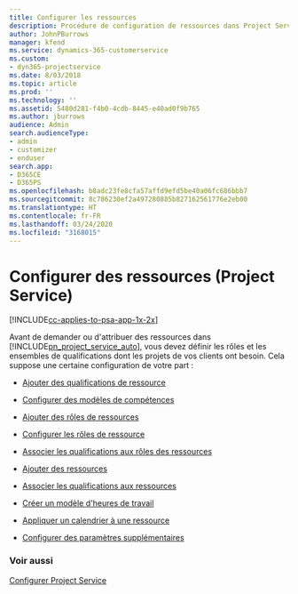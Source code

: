 ```yaml
---
title: Configurer les ressources
description: Procédure de configuration de ressources dans Project Service
author: JohnPBurrows
manager: kfend
ms.service: dynamics-365-customerservice
ms.custom:
- dyn365-projectservice
ms.date: 8/03/2018
ms.topic: article
ms.prod: ''
ms.technology: ''
ms.assetid: 5480d281-f4b0-4cdb-8445-e40ad0f9b765
ms.author: jburrows
audience: Admin
search.audienceType:
- admin
- customizer
- enduser
search.app:
- D365CE
- D365PS
ms.openlocfilehash: b8adc23fe8cfa57affd9efd5be40a06fc686bbb7
ms.sourcegitcommit: 8c786230ef2a497280885b827162561776e2eb00
ms.translationtype: HT
ms.contentlocale: fr-FR
ms.lasthandoff: 03/24/2020
ms.locfileid: "3168015"
---
```

# <a name="set-up-resources-project-service"></a>Configurer des ressources (Project Service)

[!INCLUDE[cc-applies-to-psa-app-1x-2x](../includes/cc-applies-to-psa-app-1x-2x.md)]

Avant de demander ou d'attribuer des ressources dans [!INCLUDE[pn_project_service_auto](../includes/pn-project-service-auto.md)], vous devez définir les rôles et les ensembles de qualifications dont les projets de vos clients ont besoin. Cela suppose une certaine configuration de votre part :  
  
-   [Ajouter des qualifications de ressource](../project-service/add-resource-skills.md)  
  
-   [Configurer des modèles de compétences](../project-service/set-up-proficiency-models.md)  
  
-   [Ajouter des rôles de ressources](../project-service/add-resource-roles.md)  
  
-   [Configurer les rôles de ressource](../project-service/configure-resource-roles.md)  
  
-   [Associer les qualifications aux rôles des ressources](../project-service/associate-skills-with-resource-roles.md)  
  
-   [Ajouter des ressources](../project-service/add-resources.md)  
  
-   [Associer les qualifications aux ressources](../project-service/associate-skills-with-resources.md)  
  
-   [Créer un modèle d'heures de travail](../project-service/create-work-hours-template.md)  
  
-   [Appliquer un calendrier à une ressource](../project-service/apply-calendar-resource.md)  
  
-   [Configurer des paramètres supplémentaires](../project-service/configure-additional-parameters-settings.md)  
  
### <a name="see-also"></a>Voir aussi  
 [Configurer Project Service](../project-service/configure.md)
